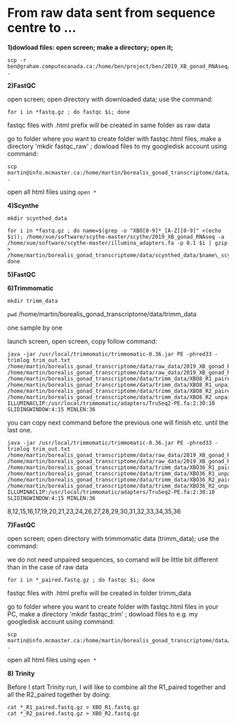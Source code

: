 # From raw data sent from sequence centre to ...
**1)dowload files: open screen; make a directory; open it;** 
```
scp -r ben@graham.computecanada.ca:/home/ben/project/ben/2019_XB_gonad_RNAseq/ .
```
**2)FastQC** 

open screen; open directory with downloaded data; use the command:
```
for i in *fastq.gz ; do fastqc $i; done
```
fastqc files with .html prefix will be created in same folder as raw data

go to folder where you want to create folder with fastqc.html files, make a directory 'mkdir fastqc_raw' ; dowload files to my googledisk account using command:

```
scp martin@info.mcmaster.ca:/home/martin/borealis_gonad_transcriptome/data/raw_data/2019_XB_gonad_RNAseq/*fastqc.html .
```
open all html files using `open *`


**4)Scynthe**

`mkdir scynthed_data`
```
for i in *fastq.gz ; do name=$(grep -o "XBO[0-9]*_[A-Z][0-9]" <(echo $i)); /home/xue/software/scythe-master/scythe/2019_XB_gonad_RNAseq -a /home/xue/software/scythe-master/illumina_adapters.fa -p 0.1 $i | gzip > /home/martin/borealis_gonad_transcriptome/data/scynthed_data/$name\_scythe.fastq.gz; done
```

**5)FastQC**

**6)Trimmomatic**

`mkdir trimm_data`

`pwd` /home/martin/borealis_gonad_transcriptome/data/trimm_data

one sample by one

launch screen, open screen, copy follow command:

```
java -jar /usr/local/trimmomatic/trimmomatic-0.36.jar PE -phred33 -trimlog trim_out.txt /home/martin/borealis_gonad_transcriptome/data/raw_data/2019_XB_gonad_RNAseq/XBO8_R1.fastq.gz /home/martin/borealis_gonad_transcriptome/data/raw_data/2019_XB_gonad_RNAseq/XBO8_R2.fastq.gz /home/martin/borealis_gonad_transcriptome/data/trimm_data/XBO8_R1_paired.fastq.gz /home/martin/borealis_gonad_transcriptome/data/trimm_data/XBO8_R1_unpaired.fastq.gz /home/martin/borealis_gonad_transcriptome/data/trimm_data/XBO8_R2_paired.fastq.gz  /home/martin/borealis_gonad_transcriptome/data/trimm_data/XBO8_R2_unpaired.fastq.gz ILLUMINACLIP:/usr/local/trimmomatic/adapters/TruSeq2-PE.fa:2:30:10 SLIDINGWINDOW:4:15 MINLEN:36
```
you can copy next command before the previous one will finish etc. until the last one.

```
java -jar /usr/local/trimmomatic/trimmomatic-0.36.jar PE -phred33 -trimlog trim_out.txt /home/martin/borealis_gonad_transcriptome/data/raw_data/2019_XB_gonad_RNAseq/XBO36_R1.fastq.gz /home/martin/borealis_gonad_transcriptome/data/raw_data/2019_XB_gonad_RNAseq/XBO36_R2.fastq.gz /home/martin/borealis_gonad_transcriptome/data/trimm_data/XBO36_R1_paired.fastq.gz /home/martin/borealis_gonad_transcriptome/data/trimm_data/XBO36_R1_unpaired.fastq.gz /home/martin/borealis_gonad_transcriptome/data/trimm_data/XBO36_R2_paired.fastq.gz  /home/martin/borealis_gonad_transcriptome/data/trimm_data/XBO36_R2_unpaired.fastq.gz ILLUMINACLIP:/usr/local/trimmomatic/adapters/TruSeq2-PE.fa:2:30:10 SLIDINGWINDOW:4:15 MINLEN:36
```
8,12,15,16,17,19,20,21,23,24,26,27,28,29,30,31,32,33,34,35,36

**7)FastQC**

open screen; open directory with trimmomatic data (trimm_data); use the command:

we do not need unpaired sequences, so comand will be little bit different than in the case of raw data

```
for i in *_paired.fastq.gz ; do fastqc $i; done
```
fastqc files with .html prefix will be created in folder trimm_data

go to folder where you want to create folder with fastqc.html files in your PC, make a directory 'mkdir fastqc_trim' ; dowload files to e.g. my googledisk account using command:

```
scp martin@info.mcmaster.ca:/home/martin/borealis_gonad_transcriptome/data/trimm_data/*_paired_fastqc.html .
```
open all html files using `open *`

**8) Trinity**

Before I start Trinity run, I will like to combine all the R1_paired together and all the R2_paired together by doing:

```
cat *_R1_paired.fastq.gz > XBO_R1.fastq.gz 
cat *_R2_paired.fastq.gz > XBO_R2.fastq.gz
```

